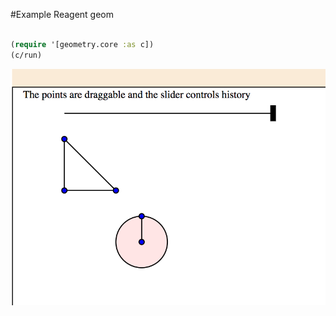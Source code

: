 #Example Reagent geom


```clojure

(require '[geometry.core :as c])
(c/run)

```

![image](/resources/geom.png)
